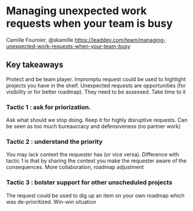 # Managing unexpected work requests when your team is busy

Camille Fournier, @skamille
https://leaddev.com/team/managing-unexpected-work-requests-when-your-team-busy

## Key takeaways
Protect and be team player. Impromptu request could be used to highlight projects you have in the shelf.
Unexpected requests are opportunities (for visibility or for better roadmap). They need to be assessed.
Take time to it

### Tactic 1 : ask for priorization.
Ask what should we stop doing.
Keep it for highly disruptive requests. Can be seen as too much bureaucracy and defensiveness (no partner work)

### Tactic 2 : understand the priority
You may lack context the requester has (or vice versa).
Difference with tactic 1 is that by sharing the context you make the requester aware of the consequences.
More collaboration, roadmap adjustment

### Tactic 3 : bolster support for other unscheduled projects
The request could be used to dig up an item on your own roadmap which was de-prioritized.
Win-win situation
